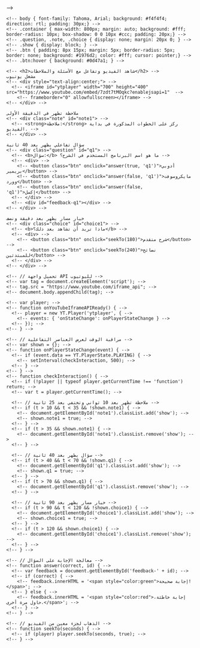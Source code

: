 <!DOCTYPE html> -->
<!-- <html lang="ar"> -->
<!-- <head> -->
  <!-- <meta charset="UTF-8"> -->
  <!-- <title>فيديو تفاعلي تعليمي</title> -->
  <!-- <style> -->
    <!-- body { font-family: Tahoma, Arial; background: #f4f4f4; direction: rtl; padding: 30px;} -->
    <!-- .container { max-width: 800px; margin: auto; background: #fff; border-radius: 10px; box-shadow: 0 0 10px #ccc; padding: 20px;} -->
    <!-- .question, .note, .choice { display: none; margin: 20px 0; } -->
    <!-- .show { display: block; } -->
    <!-- .btn { padding: 8px 15px; margin: 5px; border-radius: 5px; border: none; background: #1976d2; color: #fff; cursor: pointer;} -->
    <!-- .btn:hover { background: #0d47a1; } -->
  <!-- </style> -->
<!-- </head> -->
<!-- <body> -->
  <!-- <div class="container"> -->
    <!-- <h2>شاهد الفيديو وتفاعل مع الأسئلة والملاحظات</h2> -->
    مشغل يوتيوب
    <!-- <div style="text-align:center;"> -->
      <!-- <iframe id="ytplayer" width="700" height="400" src="https://www.youtube.com/embed/7zdt7tMOqkc?enablejsapi=1"  -->
        <!-- frameborder="0" allowfullscreen></iframe> -->
    <!-- </div> -->
    
    ملاحظة تظهر في الدقيقة الأولى
    <!-- <div class="note" id="note1"> -->
      <!-- <strong>ملاحظة:</strong> ركز على الخطوات المذكورة في بداية الفيديو. -->
    <!-- </div> -->
    
    سؤال تفاعلي يظهر بعد 40 ثانية
    <!-- <div class="question" id="q1"> -->
      <!-- <b>سؤال:</b> ما هو اسم البرنامج المستخدم في الشرح؟ -->
      <!-- <div> -->
        <!-- <button class="btn" onclick="answer(true, 'q1')">أدوبي بريمير</button> -->
        <!-- <button class="btn" onclick="answer(false, 'q1')">مايكروسوفت وورد</button> -->
        <!-- <button class="btn" onclick="answer(false, 'q1')">إكسل</button> -->
      <!-- </div> -->
      <!-- <div id="feedback-q1"></div> -->
    <!-- </div> -->
    
    خيار مسار يظهر بعد دقيقة ونصف
    <!-- <div class="choice" id="choice1"> -->
      <!-- <b>ماذا تريد أن تشاهد بعد ذلك؟</b> -->
      <!-- <div> -->
        <!-- <button class="btn" onclick="seekTo(180)">شرح متقدم</button> -->
        <!-- <button class="btn" onclick="seekTo(240)">نصائح للمبتدئين</button> -->
      <!-- </div> -->
    <!-- </div> -->
  <!-- </div> -->

  <!-- <script> -->
    <!-- // تحميل واجهة API لليوتيوب -->
    <!-- var tag = document.createElement('script'); -->
    <!-- tag.src = "https://www.youtube.com/iframe_api"; -->
    <!-- document.body.appendChild(tag); -->

    <!-- var player; -->
    <!-- function onYouTubeIframeAPIReady() { -->
      <!-- player = new YT.Player('ytplayer', { -->
        <!-- events: { 'onStateChange': onPlayerStateChange } -->
      <!-- }); -->
    <!-- } -->

    <!-- // مراقبة الوقت لعرض العناصر التفاعلية -->
    <!-- var shown = {}; -->
    <!-- function onPlayerStateChange(event) { -->
      <!-- if (event.data == YT.PlayerState.PLAYING) { -->
        <!-- setInterval(checkInteraction, 500); -->
      <!-- } -->
    <!-- } -->
    <!-- function checkInteraction() { -->
      <!-- if (!player || typeof player.getCurrentTime !== 'function') return; -->
      <!-- var t = player.getCurrentTime(); -->

      <!-- // ملاحظة تظهر بعد 10 ثواني وتختفي بعد 25 ثانية -->
      <!-- if (t > 10 && t < 35 && !shown.note1) { -->
        <!-- document.getElementById('note1').classList.add('show'); -->
        <!-- shown.note1 = true; -->
      <!-- } -->
      <!-- if (t > 35 && shown.note1) { -->
        <!-- document.getElementById('note1').classList.remove('show'); -->
      <!-- } -->

      <!-- // سؤال يظهر بعد 40 ثانية -->
      <!-- if (t > 40 && t < 70 && !shown.q1) { -->
        <!-- document.getElementById('q1').classList.add('show'); -->
        <!-- shown.q1 = true; -->
      <!-- } -->
      <!-- if (t > 70 && shown.q1) { -->
        <!-- document.getElementById('q1').classList.remove('show'); -->
      <!-- } -->

      <!-- // خيار مسار يظهر بعد 90 ثانية -->
      <!-- if (t > 90 && t < 120 && !shown.choice1) { -->
        <!-- document.getElementById('choice1').classList.add('show'); -->
        <!-- shown.choice1 = true; -->
      <!-- } -->
      <!-- if (t > 120 && shown.choice1) { -->
        <!-- document.getElementById('choice1').classList.remove('show'); -->
      <!-- } -->
    <!-- } -->

    <!-- // معالجة الإجابة على السؤال -->
    <!-- function answer(correct, id) { -->
      <!-- var feedback = document.getElementById('feedback-' + id); -->
      <!-- if (correct) { -->
        <!-- feedback.innerHTML = '<span style="color:green">إجابة صحيحة!</span>'; -->
      <!-- } else { -->
        <!-- feedback.innerHTML = '<span style="color:red">إجابة خاطئة، حاول مرة أخرى.</span>'; -->
      <!-- } -->
    <!-- } -->

    <!-- // الذهاب لجزء معين من الفيديو -->
    <!-- function seekTo(seconds) { -->
      <!-- if (player) player.seekTo(seconds, true); -->
    <!-- } -->
  <!-- </script> -->
<!-- </body> -->
<!-- </html># interactive-media
